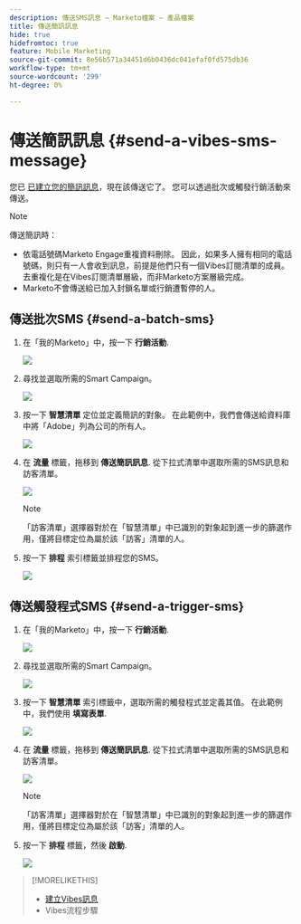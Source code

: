 ```yaml
---
description: 傳送SMS訊息 — Marketo檔案 — 產品檔案
title: 傳送簡訊訊息
hide: true
hidefromtoc: true
feature: Mobile Marketing
source-git-commit: 8e56b571a34451d6b0436dc041efaf0fd575db36
workflow-type: tm+mt
source-wordcount: '299'
ht-degree: 0%

---
```


# 傳送簡訊訊息 {#send-a-vibes-sms-message}

您已 [已建立您的簡訊訊息](/help/marketo/product-docs/mobile-marketing/vibes-sms-messages/create-an-sms-message.md)，現在該傳送它了。 您可以透過批次或觸發行銷活動來傳送。

>[!NOTE]
>
>傳送簡訊時：
>
>* 依電話號碼Marketo Engage重複資料刪除。 因此，如果多人擁有相同的電話號碼，則只有一人會收到訊息，前提是他們只有一個Vibes訂閱清單的成員。 去重複化是在Vibes訂閱清單層級，而非Marketo方案層級完成。
>* Marketo不會傳送給已加入封鎖名單或行銷遭暫停的人。

## 傳送批次SMS {#send-a-batch-sms}

1. 在「我的Marketo」中，按一下 **行銷活動**.

   ![](assets/send-an-sms-message-1.png)

1. 尋找並選取所需的Smart Campaign。

   ![](assets/send-an-sms-message-2.png)

1. 按一下 **智慧清單** 定位並定義簡訊的對象。 在此範例中，我們會傳送給資料庫中將「Adobe」列為公司的所有人。

   ![](assets/send-an-sms-message-3.png)

1. 在 **流量** 標籤，拖移到 **傳送簡訊訊息**. 從下拉式清單中選取所需的SMS訊息和訪客清單。

   ![](assets/send-an-sms-message-4.png)

   >[!NOTE]
   >
   >「訪客清單」選擇器對於在「智慧清單」中已識別的對象起到進一步的篩選作用，僅將目標定位為屬於該「訪客」清單的人。

1. 按一下 **排程** 索引標籤並排程您的SMS。

   ![](assets/send-an-sms-message-5.png)

## 傳送觸發程式SMS {#send-a-trigger-sms}

1. 在「我的Marketo」中，按一下 **行銷活動**.

   ![](assets/send-an-sms-message-6.png)

1. 尋找並選取所需的Smart Campaign。

   ![](assets/send-an-sms-message-7.png)

1. 按一下 **智慧清單** 索引標籤中，選取所需的觸發程式並定義其值。 在此範例中，我們使用 **填寫表單**.

   ![](assets/send-an-sms-message-8.png)

1. 在 **流量** 標籤，拖移到 **傳送簡訊訊息**. 從下拉式清單中選取所需的SMS訊息和訪客清單。

   ![](assets/send-an-sms-message-9.png)

   >[!NOTE]
   >
   >「訪客清單」選擇器對於在「智慧清單」中已識別的對象起到進一步的篩選作用，僅將目標定位為屬於該「訪客」清單的人。

1. 按一下 **排程** 標籤，然後 **啟動**.

   ![](assets/send-an-sms-message-10.png)

>[!MORELIKETHIS]
>
>* [建立Vibes訊息](/help/marketo/product-docs/mobile-marketing/vibes-sms-messages/create-a-vibes-sms-message.md)
>* Vibes流程步驟

